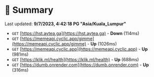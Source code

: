 # 📖 Summary
Last updated: **9/7/2023, 4:42:18 PG "Asia/Kuala_Lumpur"**

- `GET` [https://hst.aytea.ga](https://hst.aytea.ga) - **Down** (114ms)
- `GET` [https://memeapi.cyclic.app/gimme](https://memeapi.cyclic.app/gimme) - **Up** (1026ms)
- `GET` [https://memeapi.cyclic.app](https://memeapi.cyclic.app) - **Up** (981ms)
- `GET` [https://klik.ml/health](https://klik.ml/health) - **Up** (688ms)
- `GET` [https://dumb.onrender.com](https://dumb.onrender.com) - **Up** (316ms)
